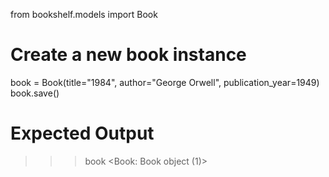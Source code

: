 from bookshelf.models import Book

# Create a new book instance
book = Book(title="1984", author="George Orwell", publication_year=1949)
book.save()

# Expected Output
>>> book
<Book: Book object (1)>

